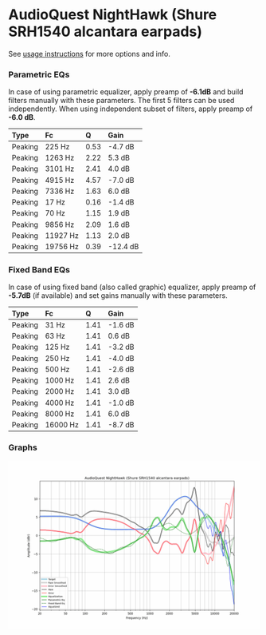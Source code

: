 # AudioQuest NightHawk (Shure SRH1540 alcantara earpads)
See [usage instructions](https://github.com/jaakkopasanen/AutoEq#usage) for more options and info.

### Parametric EQs
In case of using parametric equalizer, apply preamp of **-6.1dB** and build filters manually
with these parameters. The first 5 filters can be used independently.
When using independent subset of filters, apply preamp of **-6.0 dB**.

| Type    | Fc       |    Q | Gain     |
|:--------|:---------|:-----|:---------|
| Peaking | 225 Hz   | 0.53 | -4.7 dB  |
| Peaking | 1263 Hz  | 2.22 | 5.3 dB   |
| Peaking | 3101 Hz  | 2.41 | 4.0 dB   |
| Peaking | 4915 Hz  | 4.57 | -7.0 dB  |
| Peaking | 7336 Hz  | 1.63 | 6.0 dB   |
| Peaking | 17 Hz    | 0.16 | -1.4 dB  |
| Peaking | 70 Hz    | 1.15 | 1.9 dB   |
| Peaking | 9856 Hz  | 2.09 | 1.6 dB   |
| Peaking | 11927 Hz | 1.13 | 2.0 dB   |
| Peaking | 19756 Hz | 0.39 | -12.4 dB |

### Fixed Band EQs
In case of using fixed band (also called graphic) equalizer, apply preamp of **-5.7dB**
(if available) and set gains manually with these parameters.

| Type    | Fc       |    Q | Gain    |
|:--------|:---------|:-----|:--------|
| Peaking | 31 Hz    | 1.41 | -1.6 dB |
| Peaking | 63 Hz    | 1.41 | 0.6 dB  |
| Peaking | 125 Hz   | 1.41 | -3.2 dB |
| Peaking | 250 Hz   | 1.41 | -4.0 dB |
| Peaking | 500 Hz   | 1.41 | -2.6 dB |
| Peaking | 1000 Hz  | 1.41 | 2.6 dB  |
| Peaking | 2000 Hz  | 1.41 | 3.0 dB  |
| Peaking | 4000 Hz  | 1.41 | -1.0 dB |
| Peaking | 8000 Hz  | 1.41 | 6.0 dB  |
| Peaking | 16000 Hz | 1.41 | -8.7 dB |

### Graphs
![](./AudioQuest%20NightHawk%20(Shure%20SRH1540%20alcantara%20earpads).png)